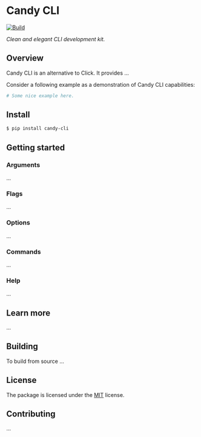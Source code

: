 # Candy CLI

[![Build](https://github.com/candy-kingdom/cli/workflows/Build/badge.svg)](https://github.com/JoshuaLight/chalice-restful/actions)

_Clean and elegant CLI development kit._

## Overview

Candy CLI is an alternative to Click. It provides ...

Consider a following example as a demonstration of Candy CLI capabilities:
```py
# Some nice example here.
```

## Install

```sh
$ pip install candy-cli
```

## Getting started

### Arguments

...

### Flags

...

### Options

...

### Commands

...

### Help

...

## Learn more

...

## Building

To build from source ...

## License

The package is licensed under the [MIT](https://github.com/candy-kingdom/cli/blob/master/LICENSE) license.

## Contributing

...
